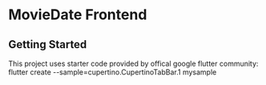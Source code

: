 # MovieDate Frontend

## Getting Started

This project uses starter code provided by offical google flutter community:
flutter create --sample=cupertino.CupertinoTabBar.1 mysample


